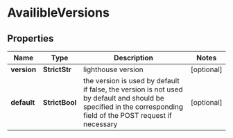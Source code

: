 # AvailibleVersions


## Properties

| Name | Type | Description | Notes |
|------------ | ------------- | ------------- | -------------|
**version** | **StrictStr** | lighthouse version |[optional]|
**default** | **StrictBool** | the version is used by default<br>if false, the version is not used by default and should be specified in the corresponding field of the POST request if necessary |[optional]|
